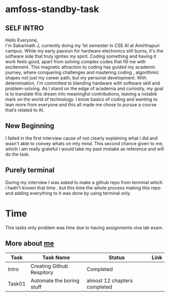 # amfoss-standby-task

## SELF INTRO

Hello Everyone,<br>
I'm Sabarinath J, currently doing my 1st semester in CSE AI at Amirthapuri campus. While my early passion for hardware electronics still burns, it's the software side that truly ignites my spirit. Coding something and having it work feels good, apart from solving complex codes that fill me with excitement. This magnetic attraction to coding has guided my academic journey, where conquering challenges and mastering coding , algorithmic shapes not just my career path, but my personal development. With determination, I'm committed to blending hardware with software skill and problem-solving. As I stand on the edge of academia and curiosity, my goal is to translate this dream into meaningful contributions, leaving a notable mark on the world of technology. I know basics of coding and wanting to lean more from everyone and this all made me chose to pursue a course that’s related to AI.

## New Beginning

I failed in the first interview cause of not clearly explaining what i did and wasn't able to convey whats on mty mind. This second chance given to me, which i am really grateful i would take my past mistake as reference and will do the task.

## Purely terminal

During my interview I was asked to make a github repo from terminal which i hadn't known that time . but this time the whole process making this repo and adding everything to it was done by using terminal only.

# Time

This tasks only problem was time due to having assignments viva lab exam.

## More about [me](https://github.com/sabarixr/amfoss-task)

| **Task** | **Task Name**             | **Status**                   | **Link** |
| -------- | ------------------------- | ---------------------------- | -------- |
| Intro    | Creating Github Respitory | Completed                    |
| Task01   | Automate the boring stuff | almost 12 chapters completed |
